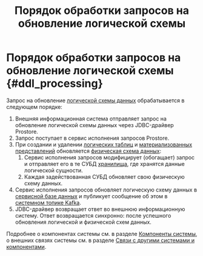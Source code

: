 ﻿---
layout: default
title: Порядок обработки запросов на обновление логической схемы
nav_order: 1
parent: Связи с другими системами и компонентами
grand_parent: Обзор понятий, компонентов и связей
has_children: false
has_toc: false
---

# Порядок обработки запросов на обновление логической схемы {#ddl_processing}

Запрос на обновление [логической схемы данных](../../main_concepts/logical_schema/logical_schema.md)
обрабатывается в следующем порядке:
1. Внешняя информационная система отправляет запрос на обновление логической схемы данных через 
   JDBC-драйвер Prostore.
2. Запрос поступает в сервис исполнения запросов Prostore.
3. При создании и удалении [логических таблиц](../../main_concepts/logical_table/logical_table.md) и
   [материализованных представлений](../../main_concepts/materialized_view/materialized_view.md) обновляется
   [физическая схема данных](../../main_concepts/physical_schema/physical_schema.md):
   1. Сервис исполнения запросов модифицирует (обогащает) запрос и отправляет его в те СУБД
      [хранилища](../../main_concepts/data_storage/data_storage.md), где хранятся данные логической сущности.
   2. Каждая задействованная СУБД обновляет свою физическую схему данных.
4. Сервис исполнения запросов обновляет логическую схему данных в 
   [сервисной базе данных](../../main_concepts/service_db/service_db.md) и публикует сообщение об этом в 
   [системном топике Kafka](../../../reference/system_topic_format/system_topic_format.md).
5. JDBC-драйвер возвращает ответ во внешнюю информационную систему. Ответ возвращается синхронно: после успешного 
   обновления логической и физической схем данных.
    
Подробнее о компонентах системы см. в разделе [Компоненты системы](../../components/components.md), 
о внешних связях системы см. в разделе [Связи с другими системами и компонентами](../interactions.md).